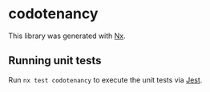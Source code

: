 # codotenancy

This library was generated with [Nx](https://nx.dev).

## Running unit tests

Run `nx test codotenancy` to execute the unit tests via [Jest](https://jestjs.io).
